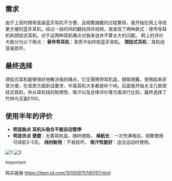 ## 需求

由于上班时携带盒装蓝牙耳机不方便，且频繁摘戴的过程繁琐，我开始在网上寻找更方便的蓝牙耳机。经过一段时间的翻找测评视频，我发现了两种款式：骨传导耳机和颈挂式耳机。对于这两种耳机痛点对我来说并不算太大的问题。
网上的评价大致分为以下两点：
**骨传导耳机**：音质不如传统蓝牙耳机。
**颈挂式耳机**：耳机线容易损坏。

## 最终选择

颈挂式耳机能够很好地解决我的痛点，它无需携带耳机盒，随取随戴，使用起来非常方便，在音质方面到没要求，毕竟耳机大多都是听个响。后面我开始关注几款颈挂式耳机，并从耳机线的耐用性、吸汗以及总体评价等方面进行比较，最终选择了竹林鸟玉笛E100。

## 使用半年的评价

- **明显缺点**
**耳机头吸合不能自动暂停**
- **明显优点**
**便捷**：无需耳机盒，随听随取。
**续航长**：一次充满电后，频繁使用可续航3-5天。
**线材耐用**：不易损坏。
**吸汗性能好**：适合运动时使用。

![1](https://github.com/user-attachments/assets/e2f0b485-9ad0-4867-93c7-c03ea6ae7a65)
![2](https://github.com/user-attachments/assets/a13191a3-6b4d-4414-bef1-0947b1726fe7)

>[!IMPORTANT]
>购买链接 https://item.jd.com/10100975745157.html
